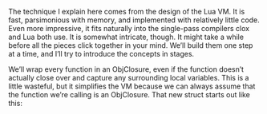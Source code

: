 The technique I explain here comes from the design of the Lua VM. It is fast, parsimonious with memory, and implemented with relatively little code. Even more impressive, it fits naturally into the single-pass compilers clox and Lua both use. It is somewhat intricate, though. It might take a while before all the pieces click together in your mind. We’ll build them one step at a time, and I’ll try to introduce the concepts in stages.

We’ll wrap every function in an ObjClosure, even if the function doesn’t actually close over and capture any surrounding local variables. This is a little wasteful, but it simplifies the VM because we can always assume that the function we’re calling is an ObjClosure. That new struct starts out like this:
